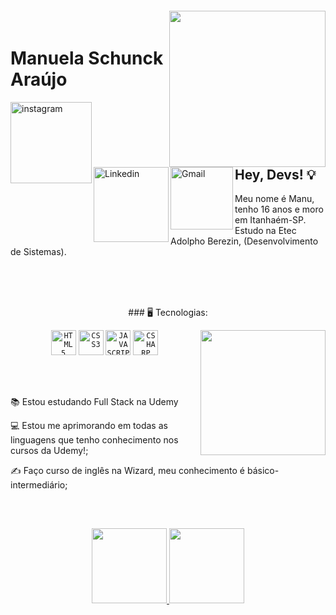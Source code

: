  <img align="right" width="250px" style="margin-top:-20px" src="https://o.remove.bg/downloads/e6eccb8d-7597-4716-b833-569e5a5452e3/MicrosoftTeams-image-removebg-preview.png">


<div display="inline-block">
 
 <h1 align="left">Manuela Schunck Araújo</h1>
 
 <a href="https://www.instagram.com/frann.aiires/?hl=pt-br">
    <img align="left" width="130px" src="https://img.shields.io/badge/Instagram-E4405F?style=for-the-badge&logo=instagram&logoColor=white" alt="instagram" style="vertical-align:top;">
  </a> 
  <a href="https://www.linkedin.com/in/fran-aires/">
    <img align="left" width="120px" src="https://img.shields.io/badge/LinkedIn-0077B5?style=for-the-badge&logo=linkedin&logoColor=white" alt="Linkedin" style="vertical-align:top;">
  </a>
 <a href="https://mail.google.com/mail/u/f.aires2016@gmail.com">
    <img align="left" width="100px" src="https://img.shields.io/badge/Gmail-D14836?style=for-the-badge&logo=gmail&logoColor=white" alt="Gmail" style="vertical-align:top;">
  </a>
 
 
 <br>
 <br>
 <br>
 
 ## Hey, Devs! 💡
 
 Meu nome é Manu, tenho 16 anos e moro em Itanhaém-SP. Estudo na Etec Adolpho Berezin, (Desenvolvimento de Sistemas).
 
 <br>
 <br>

 <p align="center">

</p>
<br>
 
 <center> ### 🖥️ Tecnologias: </center>
  <p align="center">
<img width="200px" align="right" src="C:\Users\user\Downloads\MicrosoftTeams-image.png">
<code><img width="40px" src="https://cdn.jsdelivr.net/gh/devicons/devicon/icons/html5/html5-original-wordmark.svg" title = "HTML5"/></code>
<code><img width="40px" src="https://cdn.jsdelivr.net/gh/devicons/devicon/icons/css3/css3-original-wordmark.svg" title = "CSS3"/></code>
<code><img width="40px" src="https://cdn.jsdelivr.net/gh/devicons/devicon/icons/javascript/javascript-original.svg" title = "JAVASCRIPT"/></code>
<code><img width="40px" src="https://cdn.jsdelivr.net/gh/devicons/devicon/icons/csharp/csharp-original.svg" title = "CSHARP"/></code>
   </p>
<br><br>
<div display="inline-block">
 
 <p align="left">📚 Estou estudando Full Stack na Udemy</p>
 <p align="left">💻 Estou me aprimorando em todas as linguagens que tenho conhecimento nos cursos da Udemy!;</p>
 <p align="left">✍ Faço curso de inglês na Wizard, meu conhecimento é básico-intermediário;</p>

 
 <br>
 
 ##
<p align="center">
<a href="https://github.com/manuelaschunck">
  <img height="120em" src="https://github-readme-stats-eight-theta.vercel.app/api?username=manuelaschunck&show_icons=true&theme=synthwave&include_all_commits=true&count_private=true"/>
  <img height="120em" src="https://github-readme-stats-eight-theta.vercel.app/api/top-langs/?username=manuelaschunck&layout=compact&langs_count=8&theme=synthwave"/>
</a>
</p>
 
</div>
